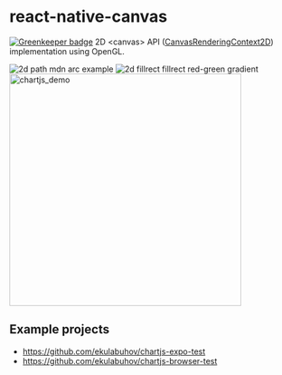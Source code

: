 # react-native-canvas

[![Greenkeeper badge](https://badges.greenkeeper.io/ekulabuhov/react-native-canvas.svg)](https://greenkeeper.io/)
2D \<canvas\> API ([CanvasRenderingContext2D](https://developer.mozilla.org/en-US/docs/Web/API/CanvasRenderingContext2D)) implementation using OpenGL.

![2d path mdn arc example](https://user-images.githubusercontent.com/4452263/27204452-f650f892-5233-11e7-9da6-528125502440.png)
![2d fillrect fillrect red-green gradient](https://user-images.githubusercontent.com/4452263/27204453-f6516c6e-5233-11e7-9a14-9f3798a3ff58.png)
<img width="410" alt="chartjs_demo" src="https://user-images.githubusercontent.com/4452263/27204454-f659a172-5233-11e7-9f44-9a1d97aa43c0.png">

## Example projects
* https://github.com/ekulabuhov/chartjs-expo-test
* https://github.com/ekulabuhov/chartjs-browser-test
